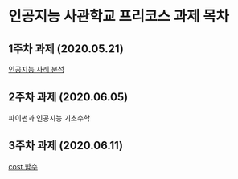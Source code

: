# 인공지능 사관학교 프리코스 과제 목차

## 1주차 과제 (2020.05.21)
[인공지능 사례 분석](https://github.com/bae-nahyun/bae-nahyun-files/blob/master/1%EC%A3%BC%EC%B0%A8_%EA%B3%BC%EC%A0%9C.ipynb)

## 2주차 과제 (2020.06.05)
파이썬과 인공지능 기초수학

## 3주차 과제 (2020.06.11)
[cost 함수](https://github.com/bae-nahyun/bae-nahyun-files/blob/master/3%EC%A3%BC%EC%B0%A8_%EA%B3%BC%EC%A0%9C.ipynb)
